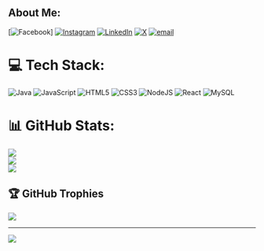 
## About Me:
[![Facebook](https://img.shields.io/badge/Facebook-%231877F2.svg?logo=Facebook&logoColor=white)] [![Instagram](https://img.shields.io/badge/Instagram-%23E4405F.svg?logo=Instagram&logoColor=white)](https://instagram.com/keerthi._.04._) [![LinkedIn](https://img.shields.io/badge/LinkedIn-%230077B5.svg?logo=linkedin&logoColor=white)](https://linkedin.com/in/https://www.linkedin.com/in/keerthi-g-s-a05589317) [![X](https://img.shields.io/badge/X-black.svg?logo=X&logoColor=white)](https://x.com/keerthigs) [![email](https://img.shields.io/badge/Email-D14836?logo=gmail&logoColor=white)](mailto:keerthigs004@gmail.com) 

# 💻 Tech Stack:
![Java](https://img.shields.io/badge/java-%23ED8B00.svg?style=for-the-badge&logo=openjdk&logoColor=white) ![JavaScript](https://img.shields.io/badge/javascript-%23323330.svg?style=for-the-badge&logo=javascript&logoColor=%23F7DF1E) ![HTML5](https://img.shields.io/badge/html5-%23E34F26.svg?style=for-the-badge&logo=html5&logoColor=white) ![CSS3](https://img.shields.io/badge/css3-%231572B6.svg?style=for-the-badge&logo=css3&logoColor=white) ![NodeJS](https://img.shields.io/badge/node.js-6DA55F?style=for-the-badge&logo=node.js&logoColor=white) ![React](https://img.shields.io/badge/react-%2320232a.svg?style=for-the-badge&logo=react&logoColor=%2361DAFB) ![MySQL](https://img.shields.io/badge/mysql-4479A1.svg?style=for-the-badge&logo=mysql&logoColor=white)
# 📊 GitHub Stats:
![](https://github-readme-stats.vercel.app/api?username=keerthi004creator&theme=gruvbox&hide_border=false&include_all_commits=true&count_private=true)<br/>
![](https://nirzak-streak-stats.vercel.app/?user=keerthi004creator&theme=gruvbox&hide_border=false)<br/>
![](https://github-readme-stats.vercel.app/api/top-langs/?username=keerthi004creator&theme=gruvbox&hide_border=false&include_all_commits=true&count_private=true&layout=compact)

## 🏆 GitHub Trophies
![](https://github-profile-trophy.vercel.app/?username=keerthi004creator&theme=radical&no-frame=false&no-bg=true&margin-w=4)

---
[![](https://visitcount.itsvg.in/api?id=keerthi004creator&icon=0&color=1)](https://visitcount.itsvg.in)

<!-- Proudly created with GPRM ( https://gprm.itsvg.in ) -->

